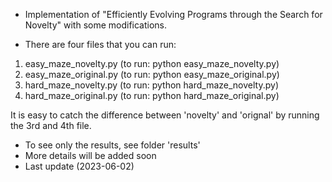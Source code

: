 - Implementation of "Efficiently Evolving Programs through the Search for Novelty" with some modifications. 

- There are four files that you can run:
1. easy_maze_novelty.py (to run: python easy_maze_novelty.py)
2. easy_maze_original.py (to run: python easy_maze_original.py)
3. hard_maze_novelty.py (to run: python hard_maze_novelty.py)
4. hard_maze_original.py (to run: python hard_maze_original.py)

It is easy to catch the difference between 'novelty' and 'orignal' by running the 3rd and 4th file.

- To see only the results, see folder 'results'
- More details will be added soon 
- Last update (2023-06-02)
